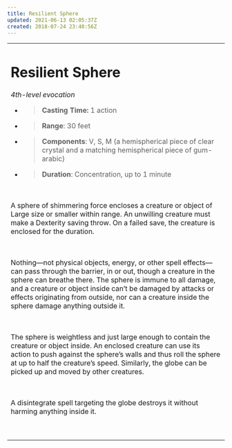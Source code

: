 ```yaml
---
title: Resilient Sphere
updated: 2021-06-13 02:05:37Z
created: 2018-07-24 23:40:56Z
---
```


<table><tbody><tr class="odd"><td><h1 id="resilient-sphere"><strong>Resilient Sphere</strong></h1><p><em>4th-level evocation</em></p><ul><li><blockquote><p><strong>Casting Time:</strong> 1 action</p></blockquote></li><li><blockquote><p><strong>Range</strong>: 30 feet</p></blockquote></li><li><blockquote><p><strong>Components</strong>: V, S, M (a hemispherical piece of clear crystal and a matching hemispherical piece of gum-arabic)</p></blockquote></li><li><blockquote><p><strong>Duration</strong>: Concentration, up to 1 minute</p></blockquote></li></ul><p> </p><p>A sphere of shimmering force encloses a creature or object of Large size or smaller within range. An unwilling creature must make a Dexterity saving throw. On a failed save, the creature is enclosed for the duration.</p><p> </p><p>Nothing—not physical objects, energy, or other spell effects—can pass through the barrier, in or out, though a creature in the sphere can breathe there. The sphere is immune to all damage, and a creature or object inside can’t be damaged by attacks or effects originating from outside, nor can a creature inside the sphere damage anything outside it.</p><p> </p><p>The sphere is weightless and just large enough to contain the creature or object inside. An enclosed creature can use its action to push against the sphere’s walls and thus roll the sphere at up to half the creature’s speed. Similarly, the globe can be picked up and moved by other creatures.</p><p> </p><p>A disintegrate spell targeting the globe destroys it without harming anything inside it.</p><p> </p></td></tr></tbody></table>